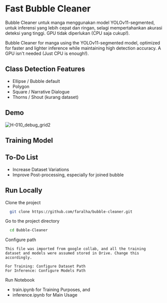 
# Fast Bubble Cleaner

Bubble Cleaner untuk manga menggunakan model YOLOv11-segmented, untuk inferensi yang lebih cepat dan ringan, selagi mempertahankan akurasi deteksi yang tinggi. GPU tidak diperlukan (CPU saja cukup!).

Bubble Cleaner for manga using the YOLOv11-segmented model, optimized for faster and lighter inference while maintaining high detection accuracy. A GPU isn't needed (Just CPU is enough!).
## Class Detection Features

- Ellipse / Bubble default
- Polygon
- Square / Narrative Dialogue
- Thorns / Shout (kurang dataset)


## Demo

![H-010_debug_grid2](https://github.com/user-attachments/assets/495a8bc0-008f-4a75-af25-1d49496bc9cc)

## Training Model


## To-Do List
- Increase Dataset Variations
- Improve Post-processing, especially for joined bubble

## Run Locally

Clone the project

```bash
  git clone https://github.com/faralha/bubble-cleaner.git
```

Go to the project directory

```bash
  cd Bubble-Cleaner
```

Configure path
```
This file was imported from google collab, and all the training dataset and models were assumed stored in Drive. Change this accordingly.

For Training: Configure Dataset Path
For Inference: Configure Models Path
```

Run Notebook

- train.ipynb for Training Purposes, and
- inference.ipynb for Main Usage
